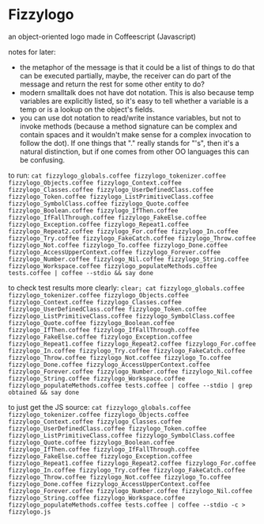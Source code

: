# Fizzylogo
an object-oriented logo made in Coffeescript (Javascript)

notes for later:
* the metaphor of the message is that it could be a list of things to do that can be executed partially, maybe, the receiver can do part of the message and return the rest for some other entity to do?
* modern smalltalk does not have dot notation. This is also because temp variables are explicitly listed, so it's easy to tell whether a variable is a temp or is a lookup on the object's fields.
* you can use dot notation to read/write instance variables, but not to invoke methods (because a method signature can be complex and contain spaces and it wouldn't make sense for a complex invocation to follow the dot). If one things that "." really stands for "'s", then it's a natural distinction, but if one comes from other OO languages this can be confusing.



to run: ```cat fizzylogo_globals.coffee fizzylogo_tokenizer.coffee fizzylogo_Objects.coffee fizzylogo_Context.coffee fizzylogo_Classes.coffee fizzylogo_UserDefinedClass.coffee fizzylogo_Token.coffee fizzylogo_ListPrimitiveClass.coffee fizzylogo_SymbolClass.coffee fizzylogo_Quote.coffee fizzylogo_Boolean.coffee fizzylogo_IfThen.coffee fizzylogo_IfFallThrough.coffee fizzylogo_FakeElse.coffee fizzylogo_Exception.coffee fizzylogo_Repeat1.coffee fizzylogo_Repeat2.coffee fizzylogo_For.coffee fizzylogo_In.coffee fizzylogo_Try.coffee fizzylogo_FakeCatch.coffee fizzylogo_Throw.coffee fizzylogo_Not.coffee fizzylogo_To.coffee fizzylogo_Done.coffee fizzylogo_AccessUpperContext.coffee fizzylogo_Forever.coffee fizzylogo_Number.coffee fizzylogo_Nil.coffee fizzylogo_String.coffee fizzylogo_Workspace.coffee fizzylogo_populateMethods.coffee tests.coffee | coffee --stdio && say done```

to check test results more clearly: ```clear; cat fizzylogo_globals.coffee fizzylogo_tokenizer.coffee fizzylogo_Objects.coffee fizzylogo_Context.coffee fizzylogo_Classes.coffee fizzylogo_UserDefinedClass.coffee fizzylogo_Token.coffee fizzylogo_ListPrimitiveClass.coffee fizzylogo_SymbolClass.coffee fizzylogo_Quote.coffee fizzylogo_Boolean.coffee fizzylogo_IfThen.coffee fizzylogo_IfFallThrough.coffee fizzylogo_FakeElse.coffee fizzylogo_Exception.coffee fizzylogo_Repeat1.coffee fizzylogo_Repeat2.coffee fizzylogo_For.coffee fizzylogo_In.coffee fizzylogo_Try.coffee fizzylogo_FakeCatch.coffee fizzylogo_Throw.coffee fizzylogo_Not.coffee fizzylogo_To.coffee fizzylogo_Done.coffee fizzylogo_AccessUpperContext.coffee fizzylogo_Forever.coffee fizzylogo_Number.coffee fizzylogo_Nil.coffee fizzylogo_String.coffee fizzylogo_Workspace.coffee fizzylogo_populateMethods.coffee tests.coffee | coffee --stdio | grep obtained && say done```

to just get the JS source: ```cat fizzylogo_globals.coffee fizzylogo_tokenizer.coffee fizzylogo_Objects.coffee fizzylogo_Context.coffee fizzylogo_Classes.coffee fizzylogo_UserDefinedClass.coffee fizzylogo_Token.coffee fizzylogo_ListPrimitiveClass.coffee fizzylogo_SymbolClass.coffee fizzylogo_Quote.coffee fizzylogo_Boolean.coffee fizzylogo_IfThen.coffee fizzylogo_IfFallThrough.coffee fizzylogo_FakeElse.coffee fizzylogo_Exception.coffee fizzylogo_Repeat1.coffee fizzylogo_Repeat2.coffee fizzylogo_For.coffee fizzylogo_In.coffee fizzylogo_Try.coffee fizzylogo_FakeCatch.coffee fizzylogo_Throw.coffee fizzylogo_Not.coffee fizzylogo_To.coffee fizzylogo_Done.coffee fizzylogo_AccessUpperContext.coffee fizzylogo_Forever.coffee fizzylogo_Number.coffee fizzylogo_Nil.coffee fizzylogo_String.coffee fizzylogo_Workspace.coffee fizzylogo_populateMethods.coffee tests.coffee | coffee --stdio -c > fizzylogo.js```